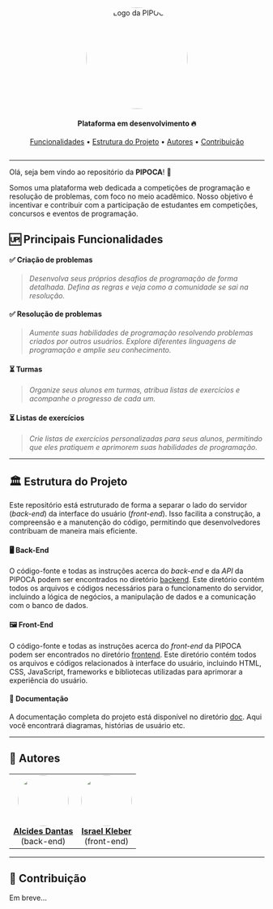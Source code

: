   <section align="center" style="margin-bottom: 2em">
      <img style="border-radius: 50%;" src="https://cdn-icons-png.flaticon.com/512/1522/1522352.png" width="200px;" alt="Logo da PIPOCA"/>
    <h4>Plataforma em desenvolvimento 🔥</h4>
    <div>
      <a href="#funcionalidades">Funcionalidades</a> •
      <a href="#estrutura-do-projeto">Estrutura do Projeto</a>  •     
      <a href="#autores">Autores</a> •
      <a href="#contribuicao">Contribuição</a> 
    </div>
  </section>

<hr>

Olá, seja bem vindo ao repositório da **PIPOCA**! 🍿

Somos uma plataforma web dedicada a competições de programação e resolução de problemas, com foco no meio acadêmico. Nosso objetivo é incentivar e contribuir com a participação de estudantes em competições, concursos e eventos de programação.

## <div id="funcionalidades">🆙 Principais Funcionalidades</div>

#### ✅ Criação de problemas

> _Desenvolva seus próprios desafios de programação de forma detalhada. Defina as regras e veja como a comunidade se sai na resolução._

#### ✅ Resolução de problemas

> _Aumente suas habilidades de programação resolvendo problemas criados por outros usuários. Explore diferentes linguagens de programação e amplie seu conhecimento._

#### ⏳ Turmas

> _Organize seus alunos em turmas, atribua listas de exercícios e acompanhe o progresso de cada um._

#### ⏳ Listas de exercícios

> _Crie listas de exercícios personalizadas para seus alunos, permitindo que eles pratiquem e aprimorem suas habilidades de programação._

<hr>

## <div id="estrutura-do-projeto">🏛️ Estrutura do Projeto</div>

Este repositório está estruturado de forma a separar o lado do servidor (_back-end_) da interface do usuário (_front-end_). Isso facilita a construção, a compreensão e a manutenção do código, permitindo que desenvolvedores contribuam de maneira mais eficiente.

#### 🖥️ Back-End

O código-fonte e todas as instruções acerca do _back-end_ e da _API_ da PIPOCA podem ser encontrados no diretório [backend](./backend/). Este diretório contém todos os arquivos e códigos necessários para o funcionamento do servidor, incluindo a lógica de negócios, a manipulação de dados e a comunicação com o banco de dados.

#### 🖼️ Front-End

O código-fonte e todas as instruções acerca do _front-end_ da PIPOCA podem ser encontrados no diretório [frontend](./frontend/). Este diretório contém todos os arquivos e códigos relacionados à interface do usuário, incluindo HTML, CSS, JavaScript, frameworks e bibliotecas utilizadas para aprimorar a experiência do usuário.

#### 📜 Documentação

A documentação completa do projeto está disponível no diretório [doc](./doc/). Aqui você encontrará diagramas, histórias de usuário etc.

<hr>

## <div id="autores">👥 Autores</div>

<table style>
  <tr>
    <td align="center"><a href="https://github.com/alcides07">
        <img style="border-radius: 50%;" src="https://avatars.githubusercontent.com/u/84922660?v=4" width="100px;" alt=""/>
        <br />
        <a href="https://github.com/alcides07"><b>Alcides Dantas </b></a><br> (back-end)
    </td>
    <td align="center"><a href="https://github.com/IsraelKleber">
        <img style="border-radius: 50%;" src="https://avatars.githubusercontent.com/u/94148869?v=4" width="100px;" alt=""/>
        <br />
        <a href="https://github.com/IsraelKleber"><b>Israel Kleber</b></a><br> (front-end)
    </td>
  </tr>
</table>

<hr>

## <div id="contribuicao">🤝 Contribuição</div>

Em breve...
